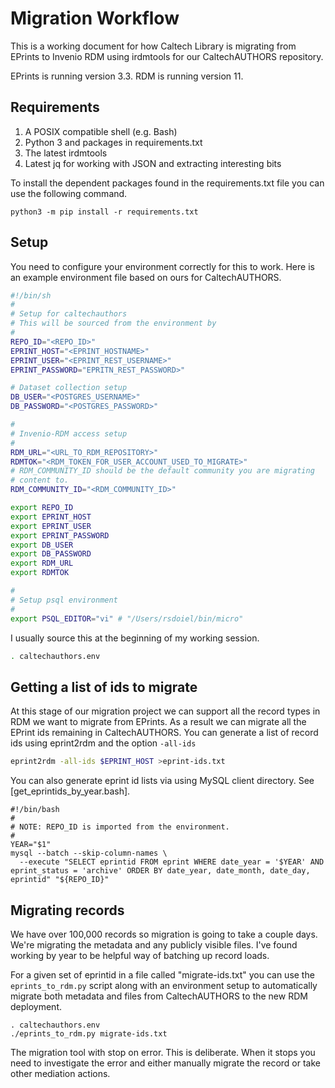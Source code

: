 
# Migration Workflow

This is a working document for how Caltech Library is migrating from EPrints to Invenio RDM using irdmtools for our CaltechAUTHORS repository.

EPrints is running version 3.3. RDM is running version 11.

## Requirements

1. A POSIX compatible shell (e.g. Bash)
2. Python 3 and packages in requirements.txt
3. The latest irdmtools
4. Latest jq for working with JSON and extracting interesting bits

To install the dependent packages found in the requirements.txt
file you can use the following command.

~~~
python3 -m pip install -r requirements.txt
~~~

## Setup

You need to configure your environment correctly for this to work. Here is an example environment file based on ours for CaltechAUTHORS.

~~~sh
#!/bin/sh
#
# Setup for caltechauthors
# This will be sourced from the environment by 
#
REPO_ID="<REPO_ID>"
EPRINT_HOST="<EPRINT_HOSTNAME>"
EPRINT_USER="<EPRINT_REST_USERNAME>"
EPRINT_PASSWORD="EPRITN_REST_PASSWORD>"

# Dataset collection setup
DB_USER="<POSTGRES_USERNAME>"
DB_PASSWORD="<POSTGRES_PASSWORD>"

#
# Invenio-RDM access setup
#
RDM_URL="<URL_TO_RDM_REPOSITORY>"
RDMTOK="<RDM_TOKEN_FOR_USER_ACCOUNT_USED_TO_MIGRATE>"
# RDM_COMMUNITY_ID should be the default community you are migrating
# content to.
RDM_COMMUNITY_ID="<RDM_COMMUNITY_ID>"

export REPO_ID
export EPRINT_HOST
export EPRINT_USER
export EPRINT_PASSWORD
export DB_USER
export DB_PASSWORD
export RDM_URL
export RDMTOK

#
# Setup psql environment
#
export PSQL_EDITOR="vi" # "/Users/rsdoiel/bin/micro"
~~~

I usually source this at the beginning of my working session.

~~~sh
. caltechauthors.env
~~~

## Getting a list of ids to migrate

At this stage of our migration project we can support all the record types in RDM we want to migrate from EPrints. As a result we can migrate all the EPrint ids remaining in CaltechAUTHORS. You can generate a list of record ids using eprint2rdm and the option `-all-ids`

~~~sh
eprint2rdm -all-ids $EPRINT_HOST >eprint-ids.txt
~~~

You can also generate eprint id lists via using MySQL client directory.
See [get_eprintids_by_year.bash].

~~~
#!/bin/bash
#
# NOTE: REPO_ID is imported from the environment.
#
YEAR="$1"
mysql --batch --skip-column-names \
  --execute "SELECT eprintid FROM eprint WHERE date_year = '$YEAR' AND eprint_status = 'archive' ORDER BY date_year, date_month, date_day, eprintid" "${REPO_ID}"
~~~

## Migrating records

We have over 100,000 records so migration is going to take a couple days. We're migrating the metadata and any publicly visible files. I've found working by year to be helpful way of batching up record loads.

For a given set of eprintid in a file called "migrate-ids.txt" you can use
the `eprints_to_rdm.py` script along with an environment setup to
automatically migrate both metadata and files from CaltechAUTHORS to the
new RDM deployment.

~~~
. caltechauthors.env
./eprints_to_rdm.py migrate-ids.txt
~~~

The migration tool with stop on error. This is deliberate. When it stops you need to investigate the error and either manually migrate the record or take other mediation actions.

